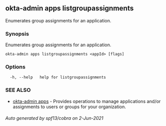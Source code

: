 ## okta-admin apps listgroupassignments

Enumerates group assignments for an application.

### Synopsis

Enumerates group assignments for an application.

```
okta-admin apps listgroupassignments <appId> [flags]
```

### Options

```
  -h, --help   help for listgroupassignments
```

### SEE ALSO

* [okta-admin apps](okta-admin_apps.md)	 - Provides operations to manage applications and/or assignments to users or groups for your organization.

###### Auto generated by spf13/cobra on 2-Jun-2021
